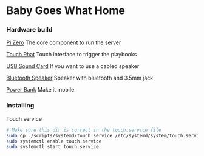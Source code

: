 # Baby Goes What Home

### Hardware build

[Pi Zero](https://www.pishop.co.za/store/raspberry-pi-zero-wireless-wh-pre-soldered-header) The core component to run the server

[Touch Phat](https://www.pishop.co.za/store/touch-phat?keyword=touch&category_id=0) Touch interface to trigger the playbooks

[USB Sound Card](https://www.pishop.co.za/store/usb-audio-inputoutput-dongle?keyword=usb%20speaker&category_id=0) If you want to use a cabled speaker

[Bluetooth Speaker](https://www.takealot.com/everlotus-bluetooth-cube-speaker-green/PLID46853253) Speaker with bluetooth and 3.5mm jack

[Power Bank](https://www.takealot.com/adata-20-000-mah-power-bank-black/PLID46639321) Make it mobile

### Installing

Touch service

```bash
# Make sure this dir is correct in the touch.service file
sudo cp ./scripts/systemd/touch.service /etc/systemd/system/touch.service
sudo systemctl enable touch.service
sudo systemctl start touch.service
```
